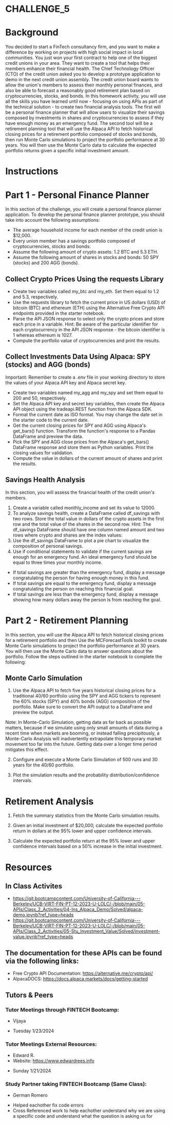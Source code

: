 # CHALLENGE_5
# Background
You decided to start a FinTech consultancy firm, and you want to make a difference by working on projects with high social impact in local communities. You just won your first contract to help one of the biggest credit unions in your area. They want to create a tool that helps their members enhance their financial health. The Chief Technology Officer (CTO) of the credit union asked you to develop a prototype application to demo in the next credit union assembly.
The credit union board wants to allow the union's members to assess their monthly personal finances, and also be able to forecast a reasonably good retirement plan based on cryptocurrencies, stocks, and bonds.
In this homework activity, you will use all the skills you have learned until now - focusing on using APIs as part of the technical solution - to create two financial analysis tools.
The first will be a personal finance planner that will allow users to visualize their savings composed by investments in shares and cryptocurrencies to assess if they have enough money as an emergency fund.
The second tool will be a retirement planning tool that will use the Alpaca API to fetch historical closing prices for a retirement portfolio composed of stocks and bonds, then run Monte Carlo simulations to project the portfolio performance at 30 years. You will then use the Monte Carlo data to calculate the expected portfolio returns given a specific initial investment amount.

# Instructions

# Part 1 - Personal Finance Planner
In this section of the challenge, you will create a personal finance planner application. To develop the personal finance planner prototype, you should take into account the following assumptions:
* The average household income for each member of the credit union is $12,000.
* Every union member has a savings portfolio composed of cryptocurrencies, stocks and bonds:
* Assume the following amount of crypto assets: 1.2 BTC and 5.3 ETH.
* Assume the following amount of shares in stocks and bonds: 50 SPY (stocks) and 200 AGG (bonds).

## Collect Crypto Prices Using the requests Library
* Create two variables called my_btc and my_eth. Set them equal to 1.2 and 5.3, respectively.
* Use the requests library to fetch the current price in US dollars (USD) of bitcoin (BTC) and ethereum (ETH) using the Alternative Free Crypto API endpoints provided in the starter notebook.
* Parse the API JSON response to select only the crypto prices and store each price in a variable.
Hint: Be aware of the particular identifier for each cryptocurrency in the API JSON response - the bitcoin identifier is 1 whereas ethereum is 1027.
* Compute the portfolio value of cryptocurrencies and print the results.

## Collect Investments Data Using Alpaca: SPY (stocks) and AGG (bonds)
Important: Remember to create a .env file in your working directory to store the values of your Alpaca API key and Alpaca secret key.

* Create two variables named my_agg and my_spy and set them equal to 200 and 50, respectively.
* Set the Alpaca API key and secret key variables, then create the Alpaca API object using the tradeapi.REST function from the Alpaca SDK.
* Format the current date as ISO format. You may change the date set in the starter code to the current date.
* Get the current closing prices for SPY and AGG using Alpaca's get_bars() function. Transform the function's response to a Pandas DataFrame and preview the data.
* Pick the SPY and AGG close prices from the Alpaca's get_bars() DataFrame response and store them as Python variables. Print the closing values for validation.
* Compute the value in dollars of the current amount of shares and print the results.

## Savings Health Analysis
In this section, you will assess the financial health of the credit union's members.
1. Create a variable called monthly_income and set its value to 12000.
2. To analyze savings health, create a DataFrame called df_savings with two rows. Store the total value in dollars of the crypto assets in the first row and the total value of the shares in the second row.
Hint: The df_savings DataFrame should have one column named amount and two rows where crypto and shares are the index values:
3. Use the df_savings DataFrame to plot a pie chart to visualize the composition of personal savings.
4. Use if conditional statements to validate if the current savings are enough for an emergency fund. An ideal emergency fund should be equal to three times your monthly income.
* If total savings are greater than the emergency fund, display a message congratulating the person for having enough money in this fund.
* If total savings are equal to the emergency fund, display a message congratulating the person on reaching this financial goal.
* If total savings are less than the emergency fund, display a message showing how many dollars away the person is from reaching the goal.

# Part 2 - Retirement Planning
In this section, you will use the Alpaca API to fetch historical closing prices for a retirement portfolio and then Use the MCForecastTools toolkit to create Monte Carlo simulations to project the portfolio performance at 30 years. You will then use the Monte Carlo data to answer questions about the portfolio.
Follow the steps outlined in the starter notebook to complete the following:

## Monte Carlo Simulation
1. Use the Alpaca API to fetch five years historical closing prices for a traditional 40/60 portfolio using the SPY and AGG tickers to represent the 60% stocks (SPY) and 40% bonds (AGG) composition of the portfolio. Make sure to convert the API output to a DataFrame and preview the output.

Note: In Monte-Carlo Simulation, getting data as far back as possible matters, because if we simulate using only small amounts of data during a recent time when markets are booming, or instead falling precipitously, a Monte-Carlo Analysis will inadvertently extrapolate this temporary market movement too far into the future. Getting data over a longer time period mitigates this effect.

2. Configure and execute a Monte Carlo Simulation of 500 runs and 30 years for the 40/60 portfolio.

3. Plot the simulation results and the probability distribution/confidence intervals.

# Retirement Analysis
1. Fetch the summary statistics from the Monte Carlo simulation results.


2. Given an initial investment of $20,000, calculate the expected portfolio return in dollars at the 95% lower and upper confidence intervals.

3. Calculate the expected portfolio return at the 95% lower and upper confidence intervals based on a 50% increase in the initial investment.

# Resources 
## In Class Activites 
* https://git.bootcampcontent.com/University-of-California---Berkeley/UCB-VIRT-FIN-PT-12-2023-U-LOLC/-/blob/main/05-APIs/Class_2_Activities/04-Ins_Alpaca_Demo/Solved/alpaca-demo.ipynb?ref_type=heads
* https://git.bootcampcontent.com/University-of-California---Berkeley/UCB-VIRT-FIN-PT-12-2023-U-LOLC/-/blob/main/05-APIs/Class_2_Activities/05-Stu_Investment_Value/Solved/investment-value.ipynb?ref_type=heads

## The documentation for these APIs can be found via the following links:
* Free Crypto API Documentation: https://alternative.me/crypto/api/
* AlpacaDOCS: https://docs.alpaca.markets/docs/getting-started

## Tutors & Peers 
### Tutor Meetings through FINTECH Bootcamp:
* Vijaya
- Tuesday 1/23/2024

### Tutor Meetings External Resources:
* Edward R.
* Website: https://www.edwardrees.info
- Sunday 1/21/2024
 
### Study Partner taking FINTECH Bootcamp (Same Class):
* German Romero
- Helped eachother fix code errors
- Cross Referenced work to help eachother understand why we are using a specific code and understand what the question is asking us for

















